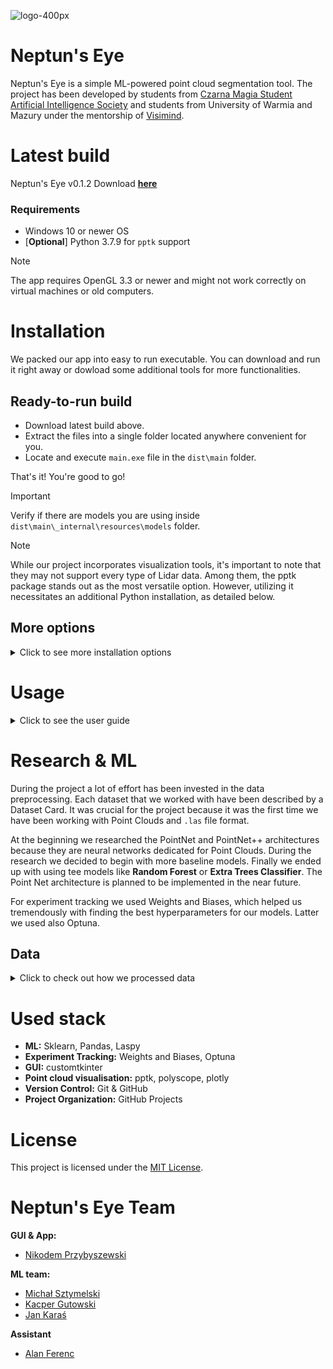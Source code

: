 ![logo-400px](./neptunseye/resources/neptuns-eye-logo.ico)

# Neptun's Eye

Neptun's Eye is a simple ML-powered point cloud segmentation tool. The project has been developed by students
from [Czarna Magia Student Artificial Intelligence Society](https://github.com/knsiczarnamagia) and students from University of Warmia and Mazury
under the mentorship of [Visimind](https://visimind.com/pl/).

# Latest build
Neptun's Eye v0.1.2
Download [**here**](https://1drv.ms/u/c/d3ea4807286ecc01/Ed1goM6VdShIm4szHry-2DkBs0YLXkzQjoWChxifNOxPEg?e=hLooXh)

### Requirements
- Windows 10 or newer OS
- [**Optional**] Python 3.7.9 for `pptk` support
> [!NOTE]
> The app requires OpenGL 3.3 or newer and might not work correctly on virtual machines or old computers.


# Installation
We packed our app into easy to run executable. You can download and run it right away or dowload some additional tools for more functionalities.
## Ready-to-run build
- Download latest build above.
- Extract the files into a single folder located anywhere convenient for you.
- Locate and execute `main.exe` file in the `dist\main` folder.

That's it! You're good to go!
> [!IMPORTANT]
> Verify if there are models you are using inside `dist\main\_internal\resources\models` folder.

> [!NOTE]
> While our project incorporates visualization tools, it's important to note that they may not support every type of Lidar data. Among them, the pptk package stands out as the most versatile option. However, utilizing it necessitates an additional Python installation, as detailed below.

## More options
<details>
  <summary>Click to see more installation options</summary>
  
### Visualisation with pptk
Our app leverages a swift and efficient point cloud visualization tool in Python `pptk`. To utilize this tool, you'll need to install Python 3.7.9 on your computer and download `pandas` and `pptk` for this specific version using any package management system.

You can download Python 3.7.9 from the official website [here](https://www.python.org/downloads/release/python-379/)

**After you install python you must change the Python 3.7.9 path in the app settings. See how to do that below.**
<details>
  <summary>Click to see how to set up Python 3.7.9 for our app</summary>
  <br>
  
- Locate your python installation. The default location is `%LOCALAPPDATA%/Programs/Python/Python37`
- Make sure you installed `pandas` and `pptk` for Python 3.7.9:
  
```
%LOCALAPPDATA%/Programs/Python/Python37/python.exe -m pip install pandas
%LOCALAPPDATA%/Programs/Python/Python37/python.exe -m pip install pptk
```
- Navigate to the `%LOCALAPPDATA%/Programs/Python/Python37` folder in your system.
- Copy the path from navigation bar e.g. `C:\Users\<YourName>\AppData\Local\Programs\Python\Python37`
- Open the Neptun's Eye app, click settings and paste the path into `python37` variable.
- Change `userprofile_path` to **False**

</details>

### Run with Poetry
  <details>
    <summary>Click to see how to run our app with Poetry</summary>
    <br>

> **Note**: This is for advanced users. We do not recommend this method.
    
- Install `pipx`.
- Install poetry using `pipx` (do not use brew).
- Install `pyenv`. Check if it is installed correctly by running `pyenv --vesion`.
- Create virtual environment using `pyenv` with python 3.11.
- Install `poetry`. Check if it is installed correctly by running `poetry --vesion`.
- Install dependencies using `poetry`.

### Installation Details

Create virtual environment:

```commandline
poetry env use $(pyenv which python)
```

You should see something like this:

```commandline
Using virtualenv: C:\Users\Admin\AppData\Local\pypoetry\Cache\virtualenvs\neptuns-eye-z6EeDWoH-py3.11
```

This command is used for installing dependencies from `requirements.txt` using `poetry`. You will probably not use it
and directly install dependencies from `pyproject.toml` file. This is left here only for reference.

```commandline
poetry add $(cat requirements.txt)
```

#### Run

```commandline
make run
```

#### Test

```commandline
make test
```

#### Reference materials

- [Pyenv](https://realpython.com/intro-to-pyenv/#why-use-pyenv)
- [How install Pyenv?](https://k0nze.dev/posts/install-pyenv-venv-vscode/)
- [Pyenv for windows](https://github.com/pyenv-win/pyenv-win)
- [Poetry](https://realpython.com/dependency-management-python-poetry/#add-poetry-to-an-existing-project)

#### Install `make` on Windows

1. Install [chocolatey](https://chocolatey.org/install)
2. Install make using choco.

```powershell
choco install make
```
  </details>
</details>

# Usage
<details>
  <summary>Click to see the user guide</summary>

### Visualisation and classification
  
  - Launch the Neptun's Eye application.
  - Click the **Select File** button to load your point cloud.
  - If the point cloud loads successfully, select a **Rendering tool**. We recommend using either *Polyscope* or *pptk*.
  - Visualization in Neptun's Eye is designed just for preview purposes. Set the **Rendering stride** to ensure smooth rendering. We recommend generating between 500,000 and 2,000,000 points.
  - Click **Render visualization** and wait for the result. This process may take up to one minute, depending on the size of your point cloud.
  - To perform classification, choose a model from the **Classification options** section. If you're using our models, we recommend *ExtraTrees* or *RandomForest*.
  - To classify the entire point cloud, press the **Run classification** button and wait for the confirmation message. This process duration depends on the point cloud size.
  - To preview model performance, check the **Use stride** box in the **Classification section**. This option will classify points based on the **Rendering stride** selected in the visualization section, saving time and resources.
  
</details>

# Research & ML

During the project a lot of effort has been invested in the data preprocessing. Each dataset that we worked with have
been described by a Dataset Card. It was crucial for the project because it was the first time we have been working with
Point Clouds and `.las` file format.

At the beginning we researched the PointNet and PointNet++ architectures because they are neural networks dedicated for
Point Clouds. During the research we decided to begin with more baseline models. Finally we ended up with using tee
models like **Random Forest** or **Extra Trees Classifier**. The Point Net architecture is planned to be implemented in
the near future.

For experiment tracking we used Weights and Biases, which helped us tremendously with finding the best hyperparameters
for our models. Latter we used also Optuna.

## Data
<details>
  <summary>Click to check out how we processed data</summary>
  
### Classified data:
[WMII.las datacard](datacards/WMII_CLASS%20datacard.md)


[USER AREA.las datacard](datacards/WMII_CLASS%20datacard.md)

### Unclassified data:
[kortowo.las datacard](datacards/kortowo%20datacard.md)

### Data dependencies

#### Corelation matrix of wmii.las with empty columns removed
<img src="images/image1.png" alt="corelation_matrix_wmii" width="750" height="600">

### Searching for the most significant columns 

#### The impact of given columns on the accuracy of the RandomForestClassifier model
*stride for validation dataset = 30, stride for training dataset = 30, n_estimators = 100*

<img src="images/feature_sets.png" alt="feature_sets" width="800" height="500">

| Feature             | Set 1 | Set 2 | Set 3 | Set 4 | Set 5 |
|---------------------|-------|-------|-------|-------|-------|
| X                   | ✓     | ✓     |       |       |       |
| Y                   | ✓     | ✓     |       |       |       |
| Z                   | ✓     | ✓     | ✓     | ✓     | ✓     |
| red                 | ✓     | ✓     | ✓     | ✓     | ✓     |
| green               | ✓     | ✓     | ✓     | ✓     | ✓     |
| blue                | ✓     | ✓     | ✓     | ✓     | ✓     |
| intensity           |       | ✓     | ✓     | ✓     |       |
| return_number       |       | ✓     |       | ✓     | ✓     |
| edge_of_flight_line |       | ✓     | ✓     | ✓     |       |
| scan_angle_rank     |       | ✓     |       | ✓     | ✓     |
| number_of_returns   |       |       | ✓     | ✓     | ✓     |

#### the influence of R, G and B columns on the accuracy of the RandomForestClassifier model
*feature_columns = ['Z', 'red', 'green', 'blue', 'intensity','number_of_returns', 'return_number','edge_of_flight_line', 'scan_angle_rank'], training dataset stride = 720, validation dataset stride = 30, n_estimators = 100*

<img src="images/rgb.png" alt="rgb" width="800" height="420">

### Searching for dataset minimization

#### The influence of the stride parameter on the accuracy of the RandomForestClassifier model on the training dataset

Note: Stride means that every stride record will be used, it's basically like a step. Stride = 2 means every other record will be selected.

| Stride       | Validation Accuracy |
|--------------|---------------------|
| No stride    | 0.7037              |
| stride = 2   | 0.7039              |
| stride = 5   | 0.7037              |
| stride = 10  | 0.7038              |
| stride = 30  | 0.7035              |
| stride = 60  | 0.7024              |
| stride = 120 | 0.7015              |

Note: Stride higher than 120 will rarely be used.

#### The influence of the stride parameter on the accuracy of the RandomForestClassifier model on the training and validation dataset

<img src="images/stride.png" alt="stride" width="800" height="700">

### The effect of data scaling on the accuracy of the RandomForestClassifier model
*stride on training dataset = 720, stride on validation dataset = 30, n_estimators = 100*
|                  | Test Accuracy | Validation Accuracy |
|------------------|---------------|---------------------|
| Raw Data         | 0.931131809   | 0.709942897         |
| MinMaxScaler     | 0.930849562   | 0.709571228         |
| Difference       | 0.000282247   | 0.000371669         |

### Impact of normalization of R, G and B columns (divide by 65025) on the accuracy of the RandomForestClassifier model

|                  | Test Accuracy | Validation Accuracy |
|------------------|---------------|---------------------|
| Raw RGB          | 0.931131809   | 0.709942898         |
| Normalized RGB   | 0.859441152   | 0.577975895         |
| Difference       | 0.071690657   | 0.131966998         |

### Comparison of classifiers

| Classifier                      | Test Accuracy | Validation Accuracy | Validation Accuracy from Optuna |
|---------------------------------|---------------|---------------------|---------------------------------|
| AdaBoostClassifier              | 0.8944        | 0.6352              | 0.7681                   |
| BaggingClassifier               | 0.9252        | 0.6893              | 0.7183                          |
| ExtraTreesClassifier            | 0.9303        | **0.7446**          | 0.7655                               |
| GradientBoostingClassifier      | 0.9325        | 0.7183              | 0.7402                               |
| HistGradientBoostingClassifier  | **0.9390**    | 0.7094              | **0.7995**                               |
| KNeighborsClassifier            | 0.8913        | 0.7044              | 0.6992                               |
| RandomForestClassifier          | 0.9311        | 0.7099              | 0.7205                               |
| StackingClassifier              | 0.9385        | 0.7021              | 0.7011                               |
| VotingClassifier                | 0.9359        | 0.7205              | 0,7392                               |


### Correlation matrix of ExtraTreesClassifier

<img src="images/corr.png" alt="confusion_matrix_wmii" width="750" height="600">

### Models description

#### ExtraTreesClassifier

The ExtraTreesClassifier is an ensemble learning method provided by the scikit-learn library for classification tasks. It stands for Extremely Randomized Trees and operates by constructing a multitude of decision trees during training. Unlike traditional decision trees, ExtraTreesClassifier introduces additional randomness by selecting split points and features at random for each tree. This results in a diverse set of trees, which enhances predictive performance and robustness. The classifier is efficient, can handle large datasets, and provides feature importance scores, helping to identify the most relevant features for the classification task.

#### RandomForestClassifier

The RandomForestClassifier is an ensemble learning method in the scikit-learn library designed for classification tasks. It operates by constructing multiple decision trees during training and combines their outputs to determine the final class prediction. This approach improves predictive performance and controls over-fitting by averaging the results of individual trees, each trained on random subsets of the data and features. The classifier is robust, handling missing values and noisy data effectively, and can scale well with large datasets. Additionally, it provides estimates of feature importance, helping to identify which features are most influential in making predictions. 

#### HistGradientBoostingClassifier

The HistGradientBoostingClassifier is a machine learning model provided by the scikit-learn library in Python. It is a type of gradient boosting algorithm that uses histograms to speed up the training process. This classifier is designed for supervised learning tasks, specifically classification problems. It works by building an ensemble of decision trees in a stage-wise manner and optimizing for a loss function. The histogram-based approach allows it to handle large datasets efficiently, making it faster and more scalable compared to traditional gradient boosting methods.


</details>

# Used stack

- **ML:** Sklearn, Pandas, Laspy
- **Experiment Tracking:** Weights and Biases, Optuna
- **GUI:** customtkinter
- **Point cloud visualisation:** pptk, polyscope, plotly
- **Version Control:** Git & GitHub
- **Project Organization:** GitHub Projects

# License

This project is licensed under the [MIT License](LICENSE).

# Neptun's Eye Team

**GUI & App:**
- [Nikodem Przybyszewski](https://github.com/nexter0)
  
**ML team:**
- [Michał Sztymelski](https://github.com/Stimm147)
- [Kacper Gutowski](https://github.com/Perunio)
- [Jan Karaś](https://github.com/KTFish)
  
**Assistant**
- [Alan Ferenc](https://github.com/Zeusthegoddd)

